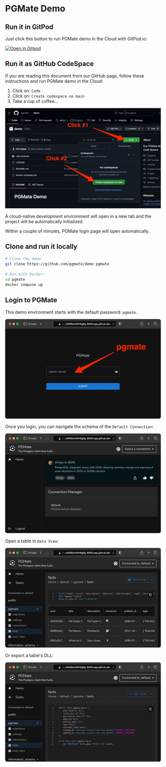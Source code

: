 # PGMate Demo

## Run it in GitPod

Just click this button to run PGMate demo in the Cloud with GitPod.io:

[![Open in Gitpod](https://gitpod.io/button/open-in-gitpod.svg)](https://gitpod.io/#https://github.com/pgmate/demo)

## Run it as GitHub CodeSpace

If you are reading this document from our GitHub page, follow these instructions and run PGMate demo in the Cloud:

1. Click on: `Code`
2. Click on: `Create codespace on main`
3. Take a cup of coffee...

![github-codespaces](./pgmate-github-codespace.png)

A cloud-native development environment will open in a new tab and the project will be automatically initialized.

Within a couple of minutes, PGMate login page will open automatically.

## Clone and run it locally

```bash
# Clone the demo:
git clone https://github.com/pgmate/demo pgmate

# Run with Docker:
cd pgmate
docker compose up
```

## Login to PGMate

This demo environment starts with the default password: `pgmate`.

![PGMate Login](./pgmate-login.png)

Once you login, you can navigate the schema of the `Default Connection`:

![PGMate Home](./pgmate-home.png)

Open a table in `Data View`:

![PGMate Data](./pgmate-data.png)

Or export a table's DLL:

![PGMate DLL](./pgmate-dll.png)
